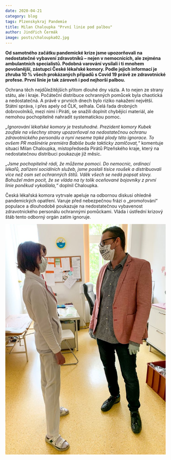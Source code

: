 ```yaml
---
date: 2020-04-21
category: blog
tags: Plzenskykraj Pandemie
title: Milan Chaloupka "První linie pod palbou"
author: Jindřich Čermák
image: posts/chaloupka02.jpg
---
```

**Od samotného začátku pandemické krize jsme upozorňovali na nedostatečné vybavení zdravotníků – nejen v nemocnicích, ale zejména ambulantních specialistů. Podobná varování vysílali i ti mnohem povolanější, zástupci České lékařské komory. Podle jejich informací je zhruba 10 % všech prokázaných případů s Covid 19 právě ze zdravotnické profese. První linie je tak zároveň i pod nejhorší palbou.**

Ochrana těch nejdůležitějších přitom dlouhé dny vázla. A to nejen ze strany státu, ale i kraje. Počáteční distribuce ochranných pomůcek byla chaotická a nedostatečná. A právě v prvních dnech bylo riziko nakažení největší. Státní správa, i přes apely od ČLK, selhala. Celá řada drobných dobrovolníků, mezi nimi i Piráti, se snažili doplnit chybějící materiál, ale nemohou pochopitelně nahradit systematickou pomoc.

*„Ignorování lékařské komory je trestuhodné. Prezident komory Kubek zoufale na všechny strany upozorňoval na nedostatečnou ochranu zdravotnického personálu a nyní neseme trpké plody této ignorace. To ovšem PR mašinérie premiéra Babiše bude takticky zamlčovat,“* komentuje situaci Milan Chaloupka, místopředseda Pirátů Plzeňského kraje, který na nedostatečnou distribuci poukazuje již měsíc.

*„Jsme pochopitelně rádi, že můžeme pomoci. Do nemocnic, ordinací lékařů, zařízení sociálních služeb, jsme poslali tisíce roušek a distribuovali více než osm set ochranných štítů. Vděk všech se nedá popsat slovy. Bohužel mám pocit, že se vláda na ty tolik oceňované bojovníky z první linie poněkud vykašlala,“* doplnil Chaloupka.

Česká lékařská komora vytrvale apeluje na odbornou diskusi ohledně pandemických opatření. Varuje před nebezpečnou frází o „promořování“ populace a dlouhodobě poukazuje na nedostatečnou vybavenost zdravotnického personálu ochrannými pomůckami. Vláda i ústřední krizový štáb tento odborný orgán zatím ignoruje.

![](/assets/img/posts/chaloupka03.jpg)
